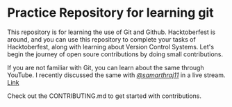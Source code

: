 # Practice Repository for learning git

This repository is for learning the use of Git and Github. Hacktoberfest is around, and you can use this repository to complete your tasks of Hacktoberfest, along with learning about Version Control Systems. Let's begin the journey of open soure contributions by doing small contributions.

If you are not familiar with Git, you can learn about the same through YouTube. I recently discussed the same with [*@samarthraj11*](https://github.com/hadron43) in a live stream. [Link](https://www.youtube.com/watch?v=-OFkVygsD9w)

Check out the CONTRIBUTING.md to get started with contributions.

